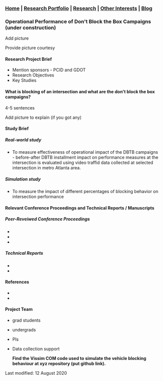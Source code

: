 ### [Home](README.md) | [Research Portfolio](/research.md) | [Research](research_projects.md) | [Other Interests](other_interests.md) | [Blog](blog.md) 

### Operational Performance of Don't Block the Box Campaigns (under construction)

Add picture

Provide picture courtesy

#### Research Project Brief 
- Mention sponsors - PCID and GDOT
- Research Objectives
- Key Studies

#### What is blocking of an intersection and what are the don't block the box campaigns?
4-5 sentences

Add picture to explain (if you got any)

#### Study Brief 

##### Real-world study

- To measure effectiveness of operational impact of the DBTB campaigns - before-after DBTB installment impact on performance measures at the intersection is evaluated using video traffid data collected at selected intersection in metro Atlanta area. 

##### Simulation study
- To measure the impact of different percentages of blocking behavior on intersection performance 


#### Relevant Conference Proceedings and Technical Reports / Manuscripts 

##### Peer-Reveiwed Conference Proceedings
- 
- 
-

##### Technical Reports 
- 
- 

#### References 
- 
- 


#### Project Team
- grad students
- undergrads
- PIs
- Data collection support 

  **Find the Vissim COM code used to simulate the vehicle blocking behaviour at xyz repository (put github link).**

Last modified: 12 August 2020









